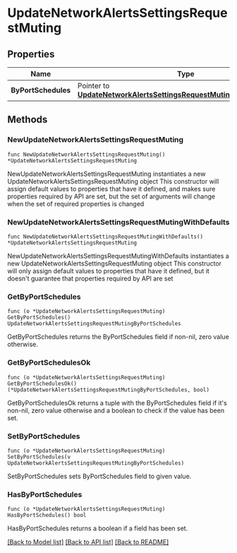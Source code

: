 # UpdateNetworkAlertsSettingsRequestMuting

## Properties

Name | Type | Description | Notes
------------ | ------------- | ------------- | -------------
**ByPortSchedules** | Pointer to [**UpdateNetworkAlertsSettingsRequestMutingByPortSchedules**](UpdateNetworkAlertsSettingsRequestMutingByPortSchedules.md) |  | [optional] 

## Methods

### NewUpdateNetworkAlertsSettingsRequestMuting

`func NewUpdateNetworkAlertsSettingsRequestMuting() *UpdateNetworkAlertsSettingsRequestMuting`

NewUpdateNetworkAlertsSettingsRequestMuting instantiates a new UpdateNetworkAlertsSettingsRequestMuting object
This constructor will assign default values to properties that have it defined,
and makes sure properties required by API are set, but the set of arguments
will change when the set of required properties is changed

### NewUpdateNetworkAlertsSettingsRequestMutingWithDefaults

`func NewUpdateNetworkAlertsSettingsRequestMutingWithDefaults() *UpdateNetworkAlertsSettingsRequestMuting`

NewUpdateNetworkAlertsSettingsRequestMutingWithDefaults instantiates a new UpdateNetworkAlertsSettingsRequestMuting object
This constructor will only assign default values to properties that have it defined,
but it doesn't guarantee that properties required by API are set

### GetByPortSchedules

`func (o *UpdateNetworkAlertsSettingsRequestMuting) GetByPortSchedules() UpdateNetworkAlertsSettingsRequestMutingByPortSchedules`

GetByPortSchedules returns the ByPortSchedules field if non-nil, zero value otherwise.

### GetByPortSchedulesOk

`func (o *UpdateNetworkAlertsSettingsRequestMuting) GetByPortSchedulesOk() (*UpdateNetworkAlertsSettingsRequestMutingByPortSchedules, bool)`

GetByPortSchedulesOk returns a tuple with the ByPortSchedules field if it's non-nil, zero value otherwise
and a boolean to check if the value has been set.

### SetByPortSchedules

`func (o *UpdateNetworkAlertsSettingsRequestMuting) SetByPortSchedules(v UpdateNetworkAlertsSettingsRequestMutingByPortSchedules)`

SetByPortSchedules sets ByPortSchedules field to given value.

### HasByPortSchedules

`func (o *UpdateNetworkAlertsSettingsRequestMuting) HasByPortSchedules() bool`

HasByPortSchedules returns a boolean if a field has been set.


[[Back to Model list]](../README.md#documentation-for-models) [[Back to API list]](../README.md#documentation-for-api-endpoints) [[Back to README]](../README.md)


